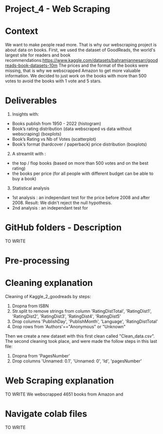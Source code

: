 # Project_4 - Web Scraping 

# Context 
We want to make people read more. That is why our webscraping project is about data on books.
First, we used the dataset of GoodReads, the world's largest site for readers and book recommendations:https://www.kaggle.com/datasets/bahramjannesarr/goodreads-book-datasets-10m 
The prices and the format of the books were missing, that is why we webscrapped Amazon to get more valuable information.
We decided to just work on the books with more than 500 votes to avoid the books with 1 vote and 5 stars. 

# Deliverables 
1) Insights with:
- Books publish from 1950 - 2022 (histogram)
- Book’s rating distribution (data webscraped vs data without webscraping) (boxplots)
- Book’s Rating vs Nb of Votes (scatterplot)
- Book’s format (hardcover / paperback) price distribution (boxplots) 

2) A streamlit with :
- the top / flop books (based on more than 500 votes and on the best rating)
- the books per price (for all people with different budget can be able to buy a book)

3) Statistical analysis 
- 1st analysis : an independant test for the price before 2008 and after 2008. Result: We didn't reject the null hypothesis.
- 2nd analysis : an independant test for 

# GitHub folders - Description 
TO WRITE 


# Pre-processing 

# Cleaning explanation
Cleaning of Kaggle_2_goodreads by steps:
1) Dropna from ISBN
2) Str.split to remove strings from column 'RatingDistTotal', 'RatingDist1', 'RatingDist2', 'RatingDist3', 'RatingDist4', 'RatingDist5'
3) Drop columns 'PublishDay', 'PublishMonth', 'Language', 'RatingDistTotal'
4) Drop rows from 'Authors'=="Anonymous" or "Unknown"

Then we create a new dataset with this first clean called "Clean_data.csv".
The second cleaning took place, and were made the follow steps in this last file:
1) Dropna from 'PagesNumber'
2) Drop columns 'Unnamed: 0.1', 'Unnamed: 0', 'Id', 'pagesNumber'
 
# Web Scraping explanation 
TO WRITE 
We webscrapped 4651 books from Amazon and 


# Navigate colab files
TO WRITE 
